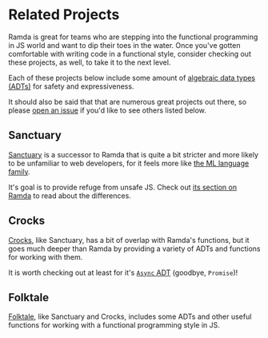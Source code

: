 # Related Projects

Ramda is great for teams who are stepping into the functional programming in JS
world and want to dip their toes in the water. Once you've gotten comfortable
with writing code in a functional style, consider checking out these projects,
as well, to take it to the next level.

Each of these projects below include some amount of [algebraic data
types (ADTs)](https://en.wikipedia.org/wiki/Algebraic_data_type) for safety and
expressiveness.

It should also be said that that are numerous great projects out there, so
please [open an issue](https://github.com/rpearce/ramda.guide/issues) if you'd
like to see others listed below.

## Sanctuary

[Sanctuary](https://sanctuary.js.org) is a successor to Ramda that is quite a
bit stricter and more likely to be unfamiliar to web developers, for it feels
more like [the ML
language family](https://en.wikipedia.org/wiki/ML_(programming_language)).

It's goal is to provide refuge from unsafe JS. Check out [its section on
Ramda](https://sanctuary.js.org/#section:ramda) to read about the differences.

## Crocks

[Crocks](https://crocks.dev), like Sanctuary, has a bit of overlap with Ramda's
functions, but it goes much deeper than Ramda by providing a variety of ADTs
and functions for working with them.

It is worth checking out at least for it's [`Async`
ADT](https://crocks.dev/docs/crocks/Async.html) (goodbye, `Promise`)!

## Folktale

[Folktale](https://folktale.origamitower.com), like Sanctuary and Crocks,
includes some ADTs and other useful functions for working with a functional
programming style in JS.
